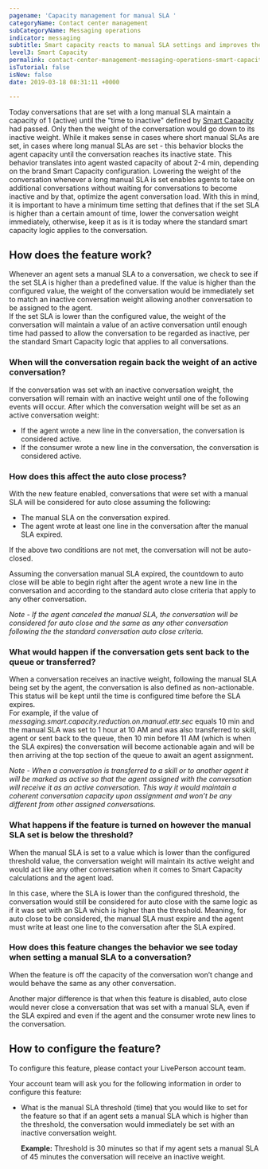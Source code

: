 ```yaml
---
pagename: 'Capacity management for manual SLA '
categoryName: Contact center management
subCategoryName: Messaging operations
indicator: messaging
subtitle: Smart capacity reacts to manual SLA settings and improves the operation
level3: Smart Capacity
permalink: contact-center-management-messaging-operations-smart-capacity-capacity-management-for-manual-sla.html
isTutorial: false
isNew: false
date: 2019-03-18 08:31:11 +0000

---
```

Today conversations that are set with a long manual SLA maintain a capacity of 1 (active) until the "time to inactive" defined by [Smart Capacity](contact-center-management-messaging-operations-smart-capacity-smart-capacity-overview.html) had passed. Only then the weight of the conversation would go down to its inactive weight. While it makes sense in cases where short manual SLAs are set, in cases where long manual SLAs are set - this behavior blocks the agent capacity until the conversation reaches its inactive state. This behavior translates into agent wasted capacity of about 2-4 min, depending on the brand Smart Capacity configuration. Lowering the weight of the conversation whenever a long manual SLA is set enables agents to take on additional conversations without waiting for conversations to become inactive and by that, optimize the agent conversation load. With this in mind, it is important to have a minimum time setting that defines that if the set SLA is higher than a certain amount of time, lower the conversation weight immediately, otherwise, keep it as is it is today where the standard smart capacity logic applies to the conversation.

## How does the feature work?

Whenever an agent sets a manual SLA to a conversation, we check to see if the set SLA is higher than a predefined value. If the value is higher than the configured value, the weight of the conversation would be immediately set to match an inactive conversation weight allowing another conversation to be assigned to the agent.  
If the set SLA is lower than the configured value, the weight of the conversation will maintain a value of an active conversation until enough time had passed to allow the conversation to be regarded as inactive, per the standard Smart Capacity logic that applies to all conversations.

### When will the conversation regain back the weight of an active conversation?

If the conversation was set with an inactive conversation weight, the conversation will remain with an inactive weight until one of the following events will occur. After which the conversation weight will be set as an active conversation weight:

* If the agent wrote a new line in the conversation, the conversation is considered active.
* If the consumer wrote a new line in the conversation, the conversation is considered active.

### How does this affect the auto close process?

With the new feature enabled, conversations that were set with a manual SLA will be considered for auto close assuming the following:

* The manual SLA on the conversation expired.
* The agent wrote at least one line in the conversation after the manual SLA expired.

If the above two conditions are not met, the conversation will not be auto-closed.

Assuming the conversation manual SLA expired, the countdown to auto close will be able to begin right after the agent wrote a new line in the conversation and according to the standard auto close criteria that apply to any other conversation.

_Note - If the agent canceled the manual SLA, the conversation will be considered for auto close and the same as any other conversation following the the standard conversation auto close criteria._

### What would happen if the conversation gets sent back to the queue or transferred?

When a conversation receives an inactive weight, following the manual SLA being set by the agent, the conversation is also defined as non-actionable. This status will be kept until the time is configured time before the SLA expires.  
For example, if the value of _messaging.smart.capacity.reduction.on.manual.ettr.sec_ equals 10 min and the manual SLA was set to 1 hour at 10 AM and was also transferred to skill, agent or sent back to the queue, then 10 min before 11 AM (which is when the SLA expires) the conversation will become actionable again and will be then arriving at the top section of the queue to await an agent assignment.

_Note - When a conversation is transferred to a skill or to another agent it will be marked as active so that the agent assigned with the conversation will receive it as an active conversation. This way it would maintain a coherent conversation capacity upon assignment and won’t be any different from other assigned conversations._

### What happens if the feature is turned on however the manual SLA set is below the threshold?

When the manual SLA is set to a value which is lower than the configured threshold value, the conversation weight will maintain its active weight and would act like any other conversation when it comes to Smart Capacity calculations and the agent load.

In this case, where the SLA is lower than the configured threshold, the conversation would still be considered for auto close with the same logic as if it was set with an SLA which is higher than the threshold. Meaning, for auto close to be considered, the manual SLA must expire and the agent must write at least one line to the conversation after the SLA expired.

### How does this feature changes the behavior we see today when setting a manual SLA to a conversation?

When the feature is off the capacity of the conversation won’t change and would behave the same as any other conversation.

Another major difference is that when this feature is disabled, auto close would never close a conversation that was set with a manual SLA, even if the SLA expired and even if the agent and the consumer wrote new lines to the conversation.

## How to configure the feature?

To configure this feature, please contact your LivePerson account team.

Your account team will ask you for the following information in order to configure this feature:

* What is the manual SLA threshold (time) that you would like to set for the feature so that if an agent sets a manual SLA which is higher than the threshold, the conversation would immediately be set with an inactive conversation weight.

  **Example:** Threshold is 30 minutes so that if my agent sets a manual SLA of 45 minutes the conversation will receive an inactive weight.